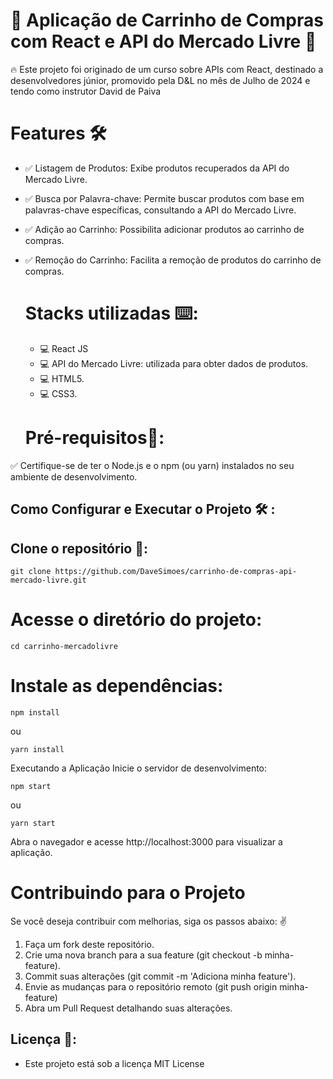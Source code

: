 # 🚀 Aplicação de Carrinho de Compras com React e API do Mercado Livre 🚀
🔥 Este projeto foi originado de um curso sobre APIs com React, destinado a desenvolvedores júnior,
promovido pela D&L no mês de Julho de 2024 e tendo como instrutor David de Paiva

# Features  🛠️
- ✅ Listagem de Produtos: Exibe produtos recuperados da API do Mercado Livre.
- ✅ Busca por Palavra-chave: Permite buscar produtos com base em palavras-chave específicas, consultando a API do Mercado Livre.
- ✅ Adição ao Carrinho: Possibilita adicionar produtos ao carrinho de compras.
- ✅ Remoção do Carrinho: Facilita a remoção de produtos do carrinho de compras.

   # Stacks utilizadas ⌨️:

  - 💻 React JS
  - 💻 API do Mercado Livre: utilizada para obter dados de produtos.
  - 💻 HTML5.
  - 💻 CSS3.

  # Pré-requisitos🌟:
✅ Certifique-se de ter o Node.js e o npm (ou yarn) instalados no seu ambiente de desenvolvimento.

 ## Como Configurar e Executar o Projeto 🛠️ :

 ## Clone o repositório 🌟:
```
git clone https://github.com/DaveSimoes/carrinho-de-compras-api-mercado-livre.git
```

# Acesse o diretório do projeto:

```
cd carrinho-mercadolivre 
```
# Instale as dependências:

```
npm install
```
ou
```
yarn install
```

Executando a Aplicação
Inicie o servidor de desenvolvimento:
```
npm start
```

ou
```
yarn start
```

Abra o navegador e acesse http://localhost:3000 para visualizar a aplicação.

# Contribuindo para o Projeto
Se você deseja contribuir com melhorias, siga os passos abaixo: ✌️

 1) Faça um fork deste repositório.
 2) Crie uma nova branch para a sua feature (git checkout -b minha-feature).
 3)  Commit suas alterações (git commit -m 'Adiciona minha feature').
 4) Envie as mudanças para o repositório remoto (git push origin minha-feature)
 5) Abra um Pull Request detalhando suas alterações.

 ## Licença 🔑:
- Este projeto está sob a licença MIT License

